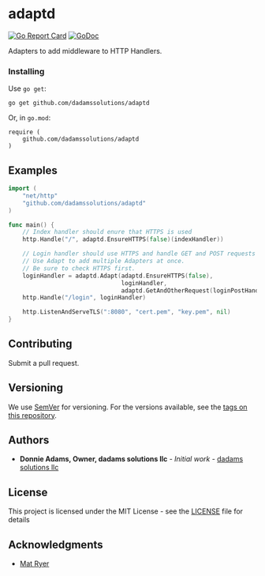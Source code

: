 # adaptd
[![Go Report Card](https://goreportcard.com/badge/github.com/dadamssolutions/adaptd)](https://goreportcard.com/report/github.com/dadamssolutions/adaptd) [![GoDoc](https://godoc.org/github.com/dadamssolutions/adaptd?status.svg)](https://godoc.org/github.com/dadamssolutions/adaptd)

Adapters to add middleware to HTTP Handlers.

### Installing

Use `go get`:

```
go get github.com/dadamssolutions/adaptd
```

Or, in `go.mod`:

```
require (
    github.com/dadamssolutions/adaptd
)
```

## Examples

```go
import (
    "net/http"
    "github.com/dadamssolutions/adaptd"
)

func main() {
    // Index handler should enure that HTTPS is used
    http.Handle("/", adaptd.EnsureHTTPS(false)(indexHandler))

    // Login handler should use HTTPS and handle GET and POST requests
    // Use Adapt to add multiple Adapters at once.
    // Be sure to check HTTPS first.
    loginHandler = adaptd.Adapt(adaptd.EnsureHTTPS(false),
                                loginHandler,
                                adaptd.GetAndOtherRequest(loginPostHandler, http.MethodPost))
    http.Handle("/login", loginHandler)

    http.ListenAndServeTLS(":8080", "cert.pem", "key.pem", nil)
}
```

## Contributing

Submit a pull request.

## Versioning

We use [SemVer](http://semver.org/) for versioning. For the versions available, see the [tags on this repository](https://github.com/your/project/tags).

## Authors

* **Donnie Adams, Owner, dadams solutions llc** - *Initial work* - [dadams solutions llc](https://github.com/dadamssolutions)

## License

This project is licensed under the MIT License - see the [LICENSE](LICENSE) file for details

## Acknowledgments

* [Mat Ryer](https://medium.com/@matryer/writing-middleware-in-golang-and-how-go-makes-it-so-much-fun-4375c1246e81)

